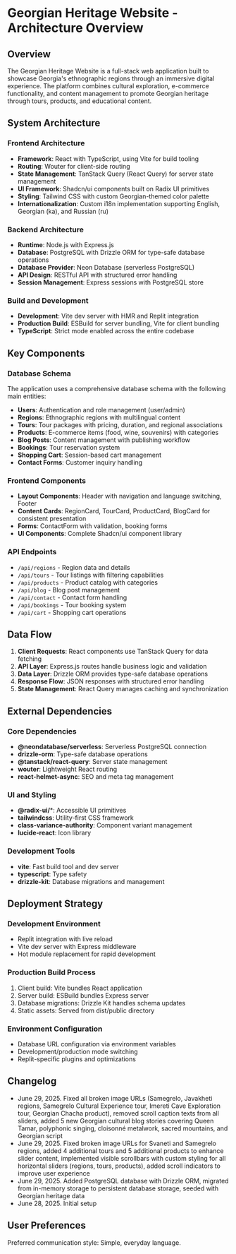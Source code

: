 # Georgian Heritage Website - Architecture Overview

## Overview

The Georgian Heritage Website is a full-stack web application built to showcase Georgia's ethnographic regions through an immersive digital experience. The platform combines cultural exploration, e-commerce functionality, and content management to promote Georgian heritage through tours, products, and educational content.

## System Architecture

### Frontend Architecture
- **Framework**: React with TypeScript, using Vite for build tooling
- **Routing**: Wouter for client-side routing
- **State Management**: TanStack Query (React Query) for server state management
- **UI Framework**: Shadcn/ui components built on Radix UI primitives
- **Styling**: Tailwind CSS with custom Georgian-themed color palette
- **Internationalization**: Custom i18n implementation supporting English, Georgian (ka), and Russian (ru)

### Backend Architecture
- **Runtime**: Node.js with Express.js
- **Database**: PostgreSQL with Drizzle ORM for type-safe database operations
- **Database Provider**: Neon Database (serverless PostgreSQL)
- **API Design**: RESTful API with structured error handling
- **Session Management**: Express sessions with PostgreSQL store

### Build and Development
- **Development**: Vite dev server with HMR and Replit integration
- **Production Build**: ESBuild for server bundling, Vite for client bundling
- **TypeScript**: Strict mode enabled across the entire codebase

## Key Components

### Database Schema
The application uses a comprehensive database schema with the following main entities:
- **Users**: Authentication and role management (user/admin)
- **Regions**: Ethnographic regions with multilingual content
- **Tours**: Tour packages with pricing, duration, and regional associations
- **Products**: E-commerce items (food, wine, souvenirs) with categories
- **Blog Posts**: Content management with publishing workflow
- **Bookings**: Tour reservation system
- **Shopping Cart**: Session-based cart management
- **Contact Forms**: Customer inquiry handling

### Frontend Components
- **Layout Components**: Header with navigation and language switching, Footer
- **Content Cards**: RegionCard, TourCard, ProductCard, BlogCard for consistent presentation
- **Forms**: ContactForm with validation, booking forms
- **UI Components**: Complete Shadcn/ui component library

### API Endpoints
- `/api/regions` - Region data and details
- `/api/tours` - Tour listings with filtering capabilities
- `/api/products` - Product catalog with categories
- `/api/blog` - Blog post management
- `/api/contact` - Contact form handling
- `/api/bookings` - Tour booking system
- `/api/cart` - Shopping cart operations

## Data Flow

1. **Client Requests**: React components use TanStack Query for data fetching
2. **API Layer**: Express.js routes handle business logic and validation
3. **Data Layer**: Drizzle ORM provides type-safe database operations
4. **Response Flow**: JSON responses with structured error handling
5. **State Management**: React Query manages caching and synchronization

## External Dependencies

### Core Dependencies
- **@neondatabase/serverless**: Serverless PostgreSQL connection
- **drizzle-orm**: Type-safe database operations
- **@tanstack/react-query**: Server state management
- **wouter**: Lightweight React routing
- **react-helmet-async**: SEO and meta tag management

### UI and Styling
- **@radix-ui/***: Accessible UI primitives
- **tailwindcss**: Utility-first CSS framework
- **class-variance-authority**: Component variant management
- **lucide-react**: Icon library

### Development Tools
- **vite**: Fast build tool and dev server
- **typescript**: Type safety
- **drizzle-kit**: Database migrations and management

## Deployment Strategy

### Development Environment
- Replit integration with live reload
- Vite dev server with Express middleware
- Hot module replacement for rapid development

### Production Build Process
1. Client build: Vite bundles React application
2. Server build: ESBuild bundles Express server
3. Database migrations: Drizzle Kit handles schema updates
4. Static assets: Served from dist/public directory

### Environment Configuration
- Database URL configuration via environment variables
- Development/production mode switching
- Replit-specific plugins and optimizations

## Changelog

- June 29, 2025. Fixed all broken image URLs (Samegrelo, Javakheti regions, Samegrelo Cultural Experience tour, Imereti Cave Exploration tour, Georgian Chacha product), removed scroll caption texts from all sliders, added 5 new Georgian cultural blog stories covering Queen Tamar, polyphonic singing, cloisonné metalwork, sacred mountains, and Georgian script
- June 29, 2025. Fixed broken image URLs for Svaneti and Samegrelo regions, added 4 additional tours and 5 additional products to enhance slider content, implemented visible scrollbars with custom styling for all horizontal sliders (regions, tours, products), added scroll indicators to improve user experience
- June 29, 2025. Added PostgreSQL database with Drizzle ORM, migrated from in-memory storage to persistent database storage, seeded with Georgian heritage data
- June 28, 2025. Initial setup

## User Preferences

Preferred communication style: Simple, everyday language.